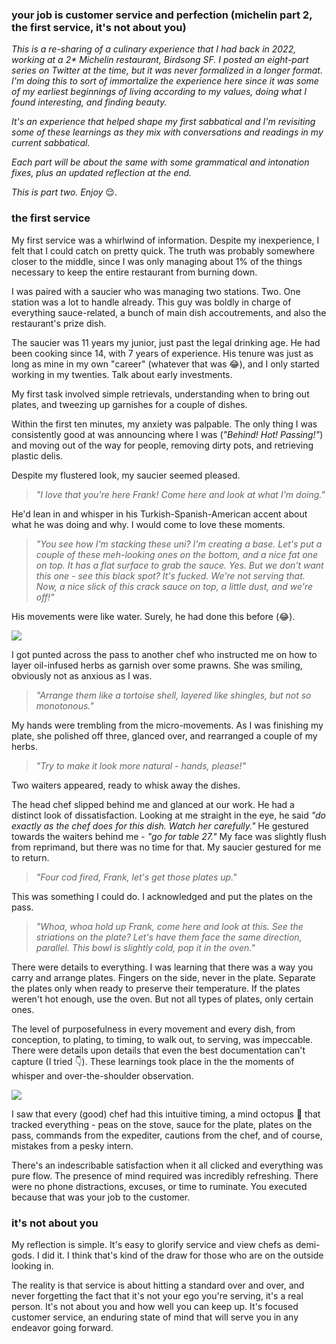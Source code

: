 
### your job is customer service and perfection (michelin part 2, the first service, it's not about you)

_This is a re-sharing of a culinary experience that I had back in 2022, working at a 2* Michelin restaurant, Birdsong SF. I posted an eight-part series on Twitter at the time, but it was never formalized in a longer format. I'm doing this to sort of immortalize the experience here since it was some of my earliest beginnings of living according to my values, doing what I found interesting, and finding beauty._

_It's an experience that helped shape my first sabbatical and I'm revisiting some of these learnings as they mix with conversations and readings in my current sabbatical._

_Each part will be about the same with some grammatical and intonation fixes, plus an updated reflection at the end._

_This is part two. Enjoy_ 😌.

### the first service

My first service was a whirlwind of information. Despite my inexperience, I felt that I could catch on pretty quick. The truth was probably somewhere closer to the middle, since I was only managing about 1% of the things necessary to keep the entire restaurant from burning down.

I was paired with a saucier who was managing two stations. Two. One station was a lot to handle already. This guy was boldly in charge of everything sauce-related, a bunch of main dish accoutrements, and also the restaurant's prize dish.

The saucier was 11 years my junior, just past the legal drinking age. He had been cooking since 14, with 7 years of experience. His tenure was just as long as mine in my own "career" (whatever that was 😂), and I only started working in my twenties. Talk about early investments.

My first task involved simple retrievals, understanding when to bring out plates, and tweezing up garnishes for a couple of dishes.

Within the first ten minutes, my anxiety was palpable. The only thing I was consistently good at was announcing where I was (_"Behind! Hot! Passing!"_) and moving out of the way for people, removing dirty pots, and retrieving plastic delis.

Despite my flustered look, my saucier seemed pleased.

> _"I love that you're here Frank! Come here and look at what I'm doing."_

He'd lean in and whisper in his Turkish-Spanish-American accent about what he was doing and why. I would come to love these moments.

> _"You see how I'm stacking these uni? I'm creating a base. Let's put a couple of these meh-looking ones on the bottom, and a nice fat one on top. It has a flat surface to grab the sauce. Yes. But we don't want this one - see this black spot? It's fucked. We're not serving that. Now, a nice slick of this crack sauce on top, a little dust, and we're off!"_

His movements were like water. Surely, he had done this before (😂).

![](birdsong-service.jpg)

I got punted across the pass to another chef who instructed me on how to layer oil-infused herbs as garnish over some prawns. She was smiling, obviously not as anxious as I was.

> _"Arrange them like a tortoise shell, layered like shingles, but not so monotonous."_

My hands were trembling from the micro-movements. As I was finishing my plate, she polished off three, glanced over, and rearranged a couple of my herbs.

> _"Try to make it look more natural - hands, please!"_

Two waiters appeared, ready to whisk away the dishes.

The head chef slipped behind me and glanced at our work. He had a distinct look of dissatisfaction. Looking at me straight in the eye, he said _"do exactly as the chef does for this dish. Watch her carefully."_ He gestured towards the waiters behind me - _"go for table 27."_ My face was slightly flush from reprimand, but there was no time for that. My saucier gestured for me to return.

> _"Four cod fired, Frank, let's get those plates up."_

This was something I could do. I acknowledged and put the plates on the pass.

> _"Whoa, whoa hold up Frank, come here and look at this. See the striations on the plate? Let's have them face the same direction, parallel. This bowl is slightly cold, pop it in the oven."_

There were details to everything. I was learning that there was a way you carry and arrange plates. Fingers on the side, never in the plate. Separate the plates only when ready to preserve their temperature. If the plates weren't hot enough, use the oven. But not all types of plates, only certain ones.

The level of purposefulness in every movement and every dish, from conception, to plating, to timing, to walk out, to serving, was impeccable. There were details upon details that even the best documentation can't capture (I tried 👇). These learnings took place in the the moments of whisper and over-the-shoulder observation.

![](birdsong-notes.png)

I saw that every (good) chef had this intuitive timing, a mind octopus 🐙 that tracked everything - peas on the stove, sauce for the plate, plates on the pass, commands from the expediter, cautions from the chef, and of course, mistakes from a pesky intern.

There's an indescribable satisfaction when it all clicked and everything was pure flow. The presence of mind required was incredibly refreshing. There were no phone distractions, excuses, or time to ruminate. You executed because that was your job to the customer.

### it's not about you

My reflection is simple. It's easy to glorify service and view chefs as demi-gods. I did it. I think that's kind of the draw for those who are on the outside looking in.

The reality is that service is about hitting a standard over and over, and never forgetting the fact that it's not your ego you're serving, it's a real person. It's not about you and how well you can keep up. It's focused customer service, an enduring state of mind that will serve you in any endeavor going forward.
